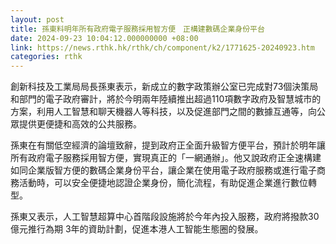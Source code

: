 ```yaml
---
layout: post
title: 孫東料明年所有政府電子服務採用智方便　正構建數碼企業身份平台
date: 2024-09-23 10:04:12.000000000 +08:00
link: https://news.rthk.hk/rthk/ch/component/k2/1771625-20240923.htm
categories: rthk
---
```


創新科技及工業局局長孫東表示，新成立的數字政策辦公室已完成對73個決策局和部門的電子政府審計，將於今明兩年陸續推出超過110項數字政府及智慧城市的方案，利用人工智慧和聊天機器人等科技，以及促進部門之間的數據互通等，向公眾提供更便捷和高效的公共服務。

孫東在有關低空經濟的論壇致辭，提到政府正全面升級智方便平台，預計於明年讓所有政府電子服務採用智方便，實現真正的「一網通辦」。他又說政府正全速構建如同企業版智方便的數碼企業身份平台，讓企業在使用電子政府服務或進行電子商務活動時，可以安全便捷地認證企業身份，簡化流程，有助促進企業進行數位轉型。

孫東又表示，人工智慧超算中心首階段設施將於今年內投入服務，政府將撥款30億元推行為期 3年的資助計劃，促進本港人工智能生態圈的發展。

